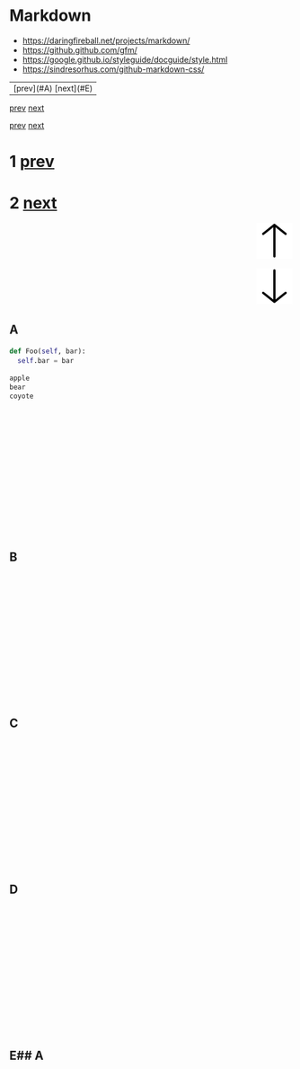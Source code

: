 # Markdown

- https://daringfireball.net/projects/markdown/
- https://github.github.com/gfm/
- https://google.github.io/styleguide/docguide/style.html
- https://sindresorhus.com/github-markdown-css/

<table>
  <tr>
    <td align="right"> [prev](#A) [next](#E) </td>
  </tr>
</table>

[prev](#A) [next](#E)

[prev](#A)
[next](#E)

# 1 [prev](#A)
# 2 [next](#E)

<p align="right"><img src="icons/bytesize-icons/dist/icons/arrow-top.svg"></p>

<p align="right"><img src="icons/bytesize-icons/dist/icons/arrow-bottom.svg"></p>

## A<a name="A"></a>

```python
def Foo(self, bar):
  self.bar = bar
```

```code
apple
bear
coyote
```


```















```


## B

```















```



## C

```















```



## D

```















```



## E## A<a name="E"></a>

```















```

